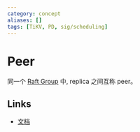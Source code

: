 ```yaml
---
category: concept
aliases: []
tags: [TiKV, PD, sig/scheduling]
---
```

# Peer

同一个 [Raft Group](/#/prerendered/what%2FRegion.htmlpart) 中, replica 之间互称 peer。

## Links

- [文档](https://docs.pingcap.com/zh/tidb/stable/glossary#regionpeerraft-group)
